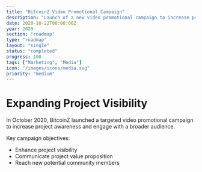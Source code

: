 ```yaml
---
title: "BitcoinZ Video Promotional Campaign"
description: "Launch of a new video promotional campaign to increase project visibility"
date: 2020-10-22T00:00:00Z
year: 2020
section: "roadmap"
type: "roadmap"
layout: "single"
status: "completed"
progress: 100
tags: ["Marketing", "Media"]
icon: "/images/icons/media.svg"
priority: "medium"
---
```


# Expanding Project Visibility

In October 2020, BitcoinZ launched a targeted video promotional campaign to increase project awareness and engage with a broader audience.

Key campaign objectives:
- Enhance project visibility
- Communicate project value proposition
- Reach new potential community members
